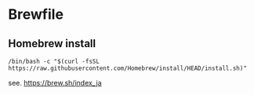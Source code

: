 # Brewfile

## Homebrew install 

```
/bin/bash -c "$(curl -fsSL https://raw.githubusercontent.com/Homebrew/install/HEAD/install.sh)"
```

see. https://brew.sh/index_ja

